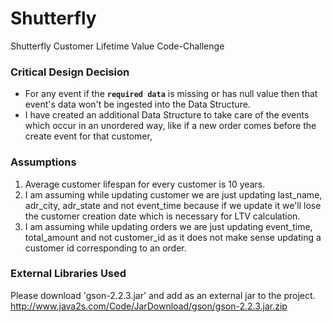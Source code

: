 # Shutterfly
Shutterfly Customer Lifetime Value Code-Challenge

### Critical Design Decision

* For any event if the **`required data`** is missing or has null value then that event's data won't be ingested into the Data Structure.
* I have created an additional Data Structure to take care of the events which occur in an unordered way, like if a new order comes before the create event for that customer, 

### Assumptions

1) Average customer lifespan for every customer is 10 years.
2) I am assuming while updating customer we are just updating last_name, adr_city, adr_state and not event_time because if we update it we'll lose the customer creation date which is necessary for LTV calculation.
3) I am assuming while updating orders we are just updating event_time, total_amount and not customer_id  as it does not make sense updating a customer id corresponding to an order.

### External Libraries Used

Please download 'gson-2.2.3.jar' and add as an external jar to the project.
http://www.java2s.com/Code/JarDownload/gson/gson-2.2.3.jar.zip

